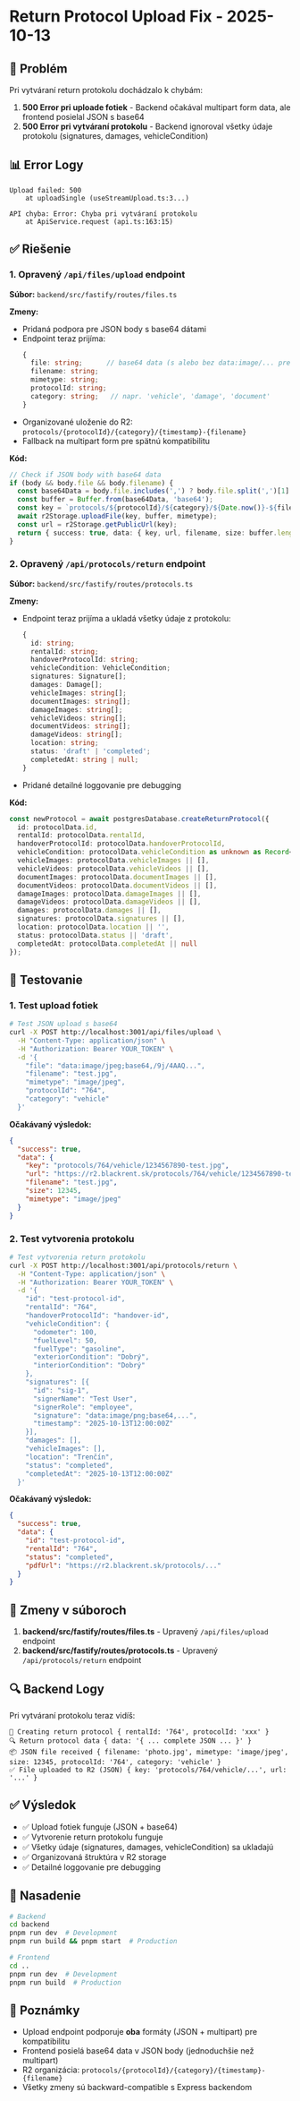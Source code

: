 # Return Protocol Upload Fix - 2025-10-13

## 🚨 Problém

Pri vytváraní return protokolu dochádzalo k chybám:
1. **500 Error pri uploade fotiek** - Backend očakával multipart form data, ale frontend posielal JSON s base64
2. **500 Error pri vytváraní protokolu** - Backend ignoroval všetky údaje protokolu (signatures, damages, vehicleCondition)

## 📊 Error Logy

```
Upload failed: 500
    at uploadSingle (useStreamUpload.ts:3...)

API chyba: Error: Chyba pri vytváraní protokolu
    at ApiService.request (api.ts:163:15)
```

## ✅ Riešenie

### 1. Opravený `/api/files/upload` endpoint

**Súbor:** `backend/src/fastify/routes/files.ts`

**Zmeny:**
- Pridaná podpora pre JSON body s base64 dátami
- Endpoint teraz prijíma:
  ```typescript
  {
    file: string;      // base64 data (s alebo bez data:image/... prefix)
    filename: string;
    mimetype: string;
    protocolId: string;
    category: string;   // napr. 'vehicle', 'damage', 'document'
  }
  ```
- Organizované uloženie do R2: `protocols/{protocolId}/{category}/{timestamp}-{filename}`
- Fallback na multipart form pre spätnú kompatibilitu

**Kód:**
```typescript
// Check if JSON body with base64 data
if (body && body.file && body.filename) {
  const base64Data = body.file.includes(',') ? body.file.split(',')[1] : body.file;
  const buffer = Buffer.from(base64Data, 'base64');
  const key = `protocols/${protocolId}/${category}/${Date.now()}-${filename}`;
  await r2Storage.uploadFile(key, buffer, mimetype);
  const url = r2Storage.getPublicUrl(key);
  return { success: true, data: { key, url, filename, size: buffer.length, mimetype } };
}
```

### 2. Opravený `/api/protocols/return` endpoint

**Súbor:** `backend/src/fastify/routes/protocols.ts`

**Zmeny:**
- Endpoint teraz prijíma a ukladá všetky údaje z protokolu:
  ```typescript
  {
    id: string;
    rentalId: string;
    handoverProtocolId: string;
    vehicleCondition: VehicleCondition;
    signatures: Signature[];
    damages: Damage[];
    vehicleImages: string[];
    documentImages: string[];
    damageImages: string[];
    vehicleVideos: string[];
    documentVideos: string[];
    damageVideos: string[];
    location: string;
    status: 'draft' | 'completed';
    completedAt: string | null;
  }
  ```
- Pridané detailné loggovanie pre debugging

**Kód:**
```typescript
const newProtocol = await postgresDatabase.createReturnProtocol({
  id: protocolData.id,
  rentalId: protocolData.rentalId,
  handoverProtocolId: protocolData.handoverProtocolId,
  vehicleCondition: protocolData.vehicleCondition as unknown as Record<string, unknown>,
  vehicleImages: protocolData.vehicleImages || [],
  vehicleVideos: protocolData.vehicleVideos || [],
  documentImages: protocolData.documentImages || [],
  documentVideos: protocolData.documentVideos || [],
  damageImages: protocolData.damageImages || [],
  damageVideos: protocolData.damageVideos || [],
  damages: protocolData.damages || [],
  signatures: protocolData.signatures || [],
  location: protocolData.location || '',
  status: protocolData.status || 'draft',
  completedAt: protocolData.completedAt || null
});
```

## 🧪 Testovanie

### 1. Test upload fotiek

```bash
# Test JSON upload s base64
curl -X POST http://localhost:3001/api/files/upload \
  -H "Content-Type: application/json" \
  -H "Authorization: Bearer YOUR_TOKEN" \
  -d '{
    "file": "data:image/jpeg;base64,/9j/4AAQ...",
    "filename": "test.jpg",
    "mimetype": "image/jpeg",
    "protocolId": "764",
    "category": "vehicle"
  }'
```

**Očakávaný výsledok:**
```json
{
  "success": true,
  "data": {
    "key": "protocols/764/vehicle/1234567890-test.jpg",
    "url": "https://r2.blackrent.sk/protocols/764/vehicle/1234567890-test.jpg",
    "filename": "test.jpg",
    "size": 12345,
    "mimetype": "image/jpeg"
  }
}
```

### 2. Test vytvorenia protokolu

```bash
# Test vytvorenia return protokolu
curl -X POST http://localhost:3001/api/protocols/return \
  -H "Content-Type: application/json" \
  -H "Authorization: Bearer YOUR_TOKEN" \
  -d '{
    "id": "test-protocol-id",
    "rentalId": "764",
    "handoverProtocolId": "handover-id",
    "vehicleCondition": {
      "odometer": 100,
      "fuelLevel": 50,
      "fuelType": "gasoline",
      "exteriorCondition": "Dobrý",
      "interiorCondition": "Dobrý"
    },
    "signatures": [{
      "id": "sig-1",
      "signerName": "Test User",
      "signerRole": "employee",
      "signature": "data:image/png;base64,...",
      "timestamp": "2025-10-13T12:00:00Z"
    }],
    "damages": [],
    "vehicleImages": [],
    "location": "Trenčín",
    "status": "completed",
    "completedAt": "2025-10-13T12:00:00Z"
  }'
```

**Očakávaný výsledok:**
```json
{
  "success": true,
  "data": {
    "id": "test-protocol-id",
    "rentalId": "764",
    "status": "completed",
    "pdfUrl": "https://r2.blackrent.sk/protocols/..."
  }
}
```

## 📝 Zmeny v súboroch

1. **backend/src/fastify/routes/files.ts** - Upravený `/api/files/upload` endpoint
2. **backend/src/fastify/routes/protocols.ts** - Upravený `/api/protocols/return` endpoint

## 🔍 Backend Logy

Pri vytváraní protokolu teraz vidíš:
```
📝 Creating return protocol { rentalId: '764', protocolId: 'xxx' }
🔍 Return protocol data { data: '{ ... complete JSON ... }' }
📦 JSON file received { filename: 'photo.jpg', mimetype: 'image/jpeg', size: 12345, protocolId: '764', category: 'vehicle' }
✅ File uploaded to R2 (JSON) { key: 'protocols/764/vehicle/...', url: '...' }
```

## ✅ Výsledok

- ✅ Upload fotiek funguje (JSON + base64)
- ✅ Vytvorenie return protokolu funguje
- ✅ Všetky údaje (signatures, damages, vehicleCondition) sa ukladajú
- ✅ Organizovaná štruktúra v R2 storage
- ✅ Detailné loggovanie pre debugging

## 🚀 Nasadenie

```bash
# Backend
cd backend
pnpm run dev  # Development
pnpm run build && pnpm start  # Production

# Frontend
cd ..
pnpm run dev  # Development
pnpm run build  # Production
```

## 📌 Poznámky

- Upload endpoint podporuje **oba** formáty (JSON + multipart) pre kompatibilitu
- Frontend posielá base64 data v JSON body (jednoduchšie než multipart)
- R2 organizácia: `protocols/{protocolId}/{category}/{timestamp}-{filename}`
- Všetky zmeny sú backward-compatible s Express backendom

